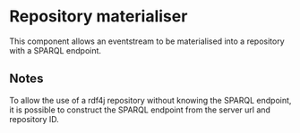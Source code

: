 # Repository materialiser

This component allows an eventstream to be materialised into a repository with a SPARQL endpoint.

## Notes

To allow the use of a rdf4j repository without knowing the SPARQL endpoint, it is possible to construct the SPARQL endpoint from the server url and repository ID.
